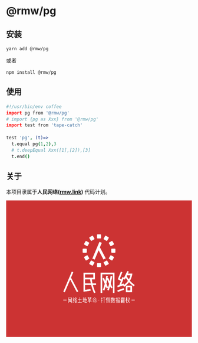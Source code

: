 <!-- 本文件由 ./readme.make.md 自动生成，请不要直接修改此文件 -->

# @rmw/pg

##  安装

```
yarn add @rmw/pg
```

或者

```
npm install @rmw/pg
```

## 使用

```coffee
#!/usr/bin/env coffee
import pg from '@rmw/pg'
# import {pg as Xxx} from '@rmw/pg'
import test from 'tape-catch'

test 'pg', (t)=>
  t.equal pg(1,2),3
  # t.deepEqual Xxx([1],[2]),[3]
  t.end()

```

## 关于

本项目隶属于**人民网络([rmw.link](//rmw.link))** 代码计划。

![人民网络](https://raw.githubusercontent.com/rmw-link/logo/master/rmw.red.bg.svg)
